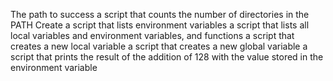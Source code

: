 The path to success
a script that counts the number of directories in the PATH
Create a script that lists environment variables
 a script that lists all local variables and environment variables, and functions
a script that creates a new local variable
a script that creates a new global variable
a script that prints the result of the addition of 128 with the value stored in the environment variable
